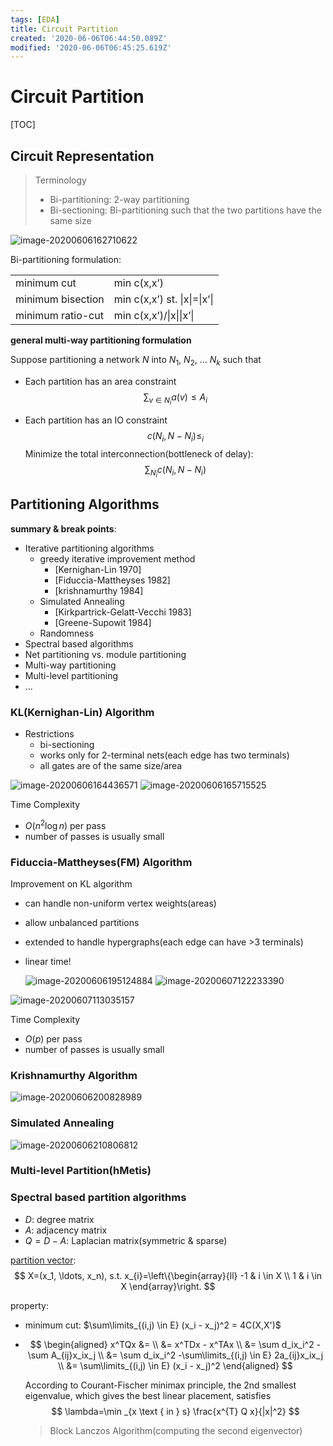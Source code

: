 ```yaml
---
tags: [EDA]
title: Circuit Partition
created: '2020-06-06T06:44:50.089Z'
modified: '2020-06-06T06:45:25.619Z'
---
```


# Circuit Partition

[TOC]

## Circuit Representation

> Terminology
>
> - Bi-partitioning: 2-way partitioning
> - Bi-sectioning: Bi-partitioning such that the two partitions have the same size

 <img src="./Circuit Partition.assets/image-20200606162710622.png" alt="image-20200606162710622" /> 

Bi-partitioning formulation:

|                   |                              |
| ----------------- | ---------------------------- |
| minimum cut       | min c(x,x’)                  |
| minimum bisection | min c(x,x’) st. \|x\|=\|x’\| |
| minimum ratio-cut | min c(x,x’)/\|x\|\|x’\|      |

**general multi-way partitioning formulation**

Suppose partitioning a network $N$ into $N_1$, $N_2$, … $N_k$ such that

- Each partition has an area constraint
  $$
  \sum_{v \in N_i}a(v) \leq A_i
  $$

- Each partition has an IO constraint
  $$
  c(N_i, N - N_i) \leq _i
  $$
  Minimize the total interconnection(bottleneck of delay):
  $$
  \sum_{N_i}c(N_i, N-N_i)
  $$
  
## Partitioning Algorithms

 **summary & break points**:

- Iterative partitioning algorithms
  - greedy iterative improvement method
    - [Kernighan-Lin 1970]
    - [Fiduccia-Mattheyses 1982]
    - [krishnamurthy 1984]
  - Simulated Annealing
    - [Kirkpartrick-Gelatt-Vecchi 1983]
    - [Greene-Supowit 1984]
  - Randomness
- Spectral based algorithms
- Net partitioning vs. module partitioning
- Multi-way partitioning
- Multi-level partitioning
- …

### KL(Kernighan-Lin) Algorithm

- Restrictions
  - bi-sectioning
  - works only for 2-terminal nets(each edge has two terminals)
  - all gates are of the same size/area

 <img src="./Circuit Partition.assets/image-20200606164436571.png" alt="image-20200606164436571" /> 

 <img src="./Circuit Partition.assets/image-20200606165715525.png" alt="image-20200606165715525" /> 

Time Complexity

- $O(n^2\log n)$ per pass
- number of passes is usually small

### Fiduccia-Mattheyses(FM) Algorithm

Improvement on KL algorithm

- can handle non-uniform vertex weights(areas)

- allow unbalanced partitions

- extended to handle hypergraphs(each edge can have >3 terminals)

- linear time!

   <img src="./Circuit Partition.assets/image-20200606195124884.png" alt="image-20200606195124884" /> 
   
    <img src="./Circuit Partition.assets/image-20200607122233390.png" alt="image-20200607122233390" /> 

 <img src="./Circuit Partition.assets/image-20200607113035157.png" alt="image-20200607113035157" /> 

Time Complexity

- $O(p)$ per pass
- number of passes is usually small

### Krishnamurthy Algorithm

 <img src="./Circuit Partition.assets/image-20200606200828989.png" alt="image-20200606200828989" /> 

### Simulated Annealing

 <img src="./Circuit Partition.assets/image-20200606210806812.png" alt="image-20200606210806812" /> 

### Multi-level Partition(hMetis)

### Spectral based partition algorithms

- $D$: degree matrix
- $A$: adjacency matrix
- $Q=D-A$: Laplacian matrix(symmetric & sparse)

<u>partition vector</u>:
$$
X=(x_1, \ldots, x_n), s.t. x_{i}=\left\{\begin{array}{ll}
-1 & i \in X \\
1 & i \in X
\end{array}\right.
$$

property:

- minimum cut: $\sum\limits_{(i,j) \in E} (x_i - x_j)^2 = 4C(X,X')$

- $$
  \begin{aligned}
  x^TQx &= \\
  &= x^TDx - x^TAx \\
  &= \sum d_ix_i^2 -\sum A_{ij}x_ix_j \\
  &= \sum d_ix_i^2 -\sum\limits_{(i,j) \in E} 2a_{ij}x_ix_j \\
  &= \sum\limits_{(i,j) \in E} (x_i - x_j)^2
  \end{aligned}
  $$

  According to Courant-Fischer minimax principle, the 2nd smallest eigenvalue, which gives the best linear placement, satisfies
  $$
  \lambda=\min _{x \text { in } s} \frac{x^{T} Q x}{|x|^2}
  $$

  > Block Lanczos Algorithm(computing the second eigenvector)

